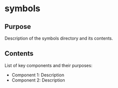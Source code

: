 # symbols

## Purpose
Description of the symbols directory and its contents.

## Contents
List of key components and their purposes:
- Component 1: Description
- Component 2: Description
